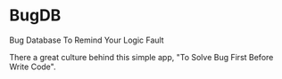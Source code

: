 # BugDB
Bug Database To Remind Your Logic Fault

There a great culture behind this simple app, "To Solve Bug First Before Write Code".
